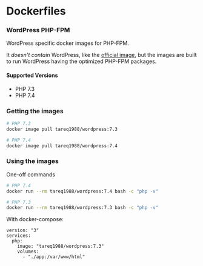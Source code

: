 # Dockerfiles

### WordPress PHP-FPM

WordPress specific docker images for PHP-FPM.

It _doesn't contain_ WordPress, like the [official image](https://hub.docker.com/_/wordpress), but the images are built to run WordPress having the optimized PHP-FPM packages.

#### Supported Versions

- PHP 7.3
- PHP 7.4

### Getting the images

```bash
# PHP 7.3
docker image pull tareq1988/wordpress:7.3

# PHP 7.4
docker image pull tareq1988/wordpress:7.4
```

### Using the images

One-off commands

```bash
# PHP 7.4
docker run --rm tareq1988/wordpress:7.4 bash -c "php -v"

# PHP 7.3
docker run --rm tareq1988/wordpress:7.3 bash -c "php -v"
```

With docker-compose:

```
version: "3"
services:
  php:
    image: "tareq1988/wordpress:7.3"
    volumes:
      - "./app:/var/www/html"
```
